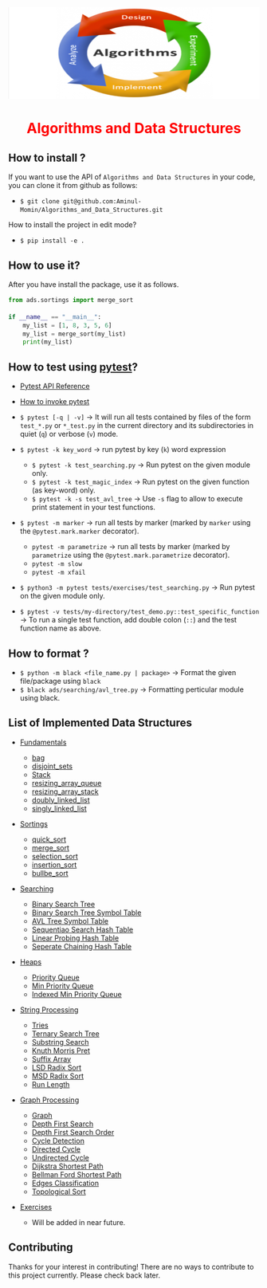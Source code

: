 <p align="center"><img src="ads_logo.png"></p>

<h1 style="color: red" align="center">Algorithms and Data Structures</h1>

## How to install ?

If you want to use the API of `Algorithms and Data Structures` in your code, you can clone it from github as follows:

-   `$ git clone git@github.com:Aminul-Momin/Algorithms_and_Data_Structures.git`

How to install the project in edit mode?

-   `$ pip install -e .`

## How to use it?

After you have install the package, use it as follows.

```python
from ads.sortings import merge_sort

if __name__ == "__main__":
    my_list = [1, 8, 3, 5, 6]
    my_list = merge_sort(my_list)
    print(my_list)
```

## How to test using [pytest](https://docs.pytest.org/en/latest/index.html)?

-   [Pytest API Reference](https://docs.pytest.org/en/latest/reference/reference.html#command-line-flags)
-   [How to invoke pytest](https://docs.pytest.org/en/latest/how-to/usage.html#specifying-which-tests-to-run)

-   `$ pytest [-q | -v]` → It will run all tests contained by files of the form `test_*.py` or `*_test.py` in the current directory and its subdirectories in quiet (`q`) or verbose (`v`) mode.
-   `$ pytest -k key_word` → run pytest by key (`k`) word expression
    -   `$ pytest -k test_searching.py` → Run pytest on the given module only.
    -   `$ pytest -k test_magic_index` → Run pytest on the given function (as key-word) only.
    -   `$ pytest -k -s test_avl_tree` → Use `-s` flag to allow to execute print statement in your test functions.
-   `$ pytest -m marker` → run all tests by marker (marked by `marker` using the `@pytest.mark.marker` decorator).
    -   `pytest -m parametrize` → run all tests by marker (marked by `parametrize` using the `@pytest.mark.parametrize` decorator).
    -   `pytest -m slow`
    -   `pytest -m xfail`
-   `$ python3 -m pytest tests/exercises/test_searching.py` → Run pytest on the given module only.
-   `$ pytest -v tests/my-directory/test_demo.py::test_specific_function` → To run a single test function, add double colon (`::`) and the test function name as above.

## How to format ?

-   `$ python -m black <file_name.py | package>` → Format the given file/package using `black`
-   `$ black ads/searching/avl_tree.py` → Formatting perticular module using black.

## List of Implemented Data Structures

-   [Fundamentals](ads/fundamentals/)

    -   [bag](ads/fundamentals/bag.py)
    -   [disjoint_sets](ads/fundamentals/disjoint_sets.py)
    -   [Stack](ads/fundamentals/stack.py)
    -   [resizing_array_queue](ads/fundamentals/resizing_array_queue.py)
    -   [resizing_array_stack](ads/fundamentals/resizing_array_stack.py)
    -   [doubly_linked_list](ads/fundamentals/doubly_linked_list.py)
    -   [singly_linked_list](ads/fundamentals/singly_linked_list.py)

-   [Sortings](ads/sorting/)

    -   [quick_sort](ads/sorting/quick_sort.py)
    -   [merge_sort](ads/sorting/merge_sort.py)
    -   [selection_sort](ads/sorting/selection_sort.py)
    -   [insertion_sort](ads/sorting/insertion_sort.py)
    -   [bullbe_sort](ads/sorting/bullbe_sort.py)

-   [Searching](ads/searching/)
    -   [Binary Search Tree](ads/searching/bst.py)
    -   [Binary Search Tree Symbol Table](ads/searching/bst_st.py)
    -   [AVL Tree Symbol Table](ads/searching/avl_tree_st.py)
    -   [Sequentiao Search Hash Table](ads/searching/sequential_search_st.py)
    -   [Linear Probing Hash Table](ads/searching/linear_probing_ht.py)
    -   [Seperate Chaining Hash Table](ads/searching/seperate_chaining_ht.py)
-   [Heaps](ads/heaps/)

    -   [Priority Queue](ads/heaps/priority_queue.py)
    -   [Min Priority Queue](ads/heaps/min_pq.py)
    -   [Indexed Min Priority Queue](ads/heaps/index_min_pq.py)

-   [String Processing](ads/string_processing/)
    -   [Tries](ads/string_processing/tries.py)
    -   [Ternary Search Tree](ads/string_processing/tst.py)
    -   [Substring Search](ads/string_processing/substring_search.py)
    -   [Knuth Morris Pret](ads/string_processing/KMP.py)
    -   [Suffix Array](ads/string_processing/suffix_array.py)
    -   [LSD Radix Sort](ads/string_processing/lsd_radix_sort.py)
    -   [MSD Radix Sort](ads/string_processing/msd_radix_sort.py)
    -   [Run Length](ads/string_processing/run_length.py)
-   [Graph Processing](ads/graphs_processing/)

    -   [Graph](ads/graphs_processing/clrs/graphs.py)
    -   [Depth First Search](ads/graphs_processing/clrs/dfs.py)
    -   [Depth First Search Order](ads/graphs_processing/clrs/dfs_order.py)
    -   [Cycle Detection](ads/graphs_processing/clrs/cycle_detection.py)
    -   [Directed Cycle](ads/graphs_processing/clrs/directed_cycle.py)
    -   [Undirected Cycle](ads/graphs_processing/clrs/undirected_cycle.py)
    -   [Dijkstra Shortest Path](ads/graphs_processing/clrs/dijkstra_sp.py)
    -   [Bellman Ford Shortest Path](ads/graphs_processing/clrs/bellman_ford.py)
    -   [Edges Classification](ads/graphs_processing/clrs/edges_classification.py)
    -   [Topological Sort](ads/graphs_processing/clrs/topological_sort.py)

-   [Exercises](ads/exercises/)
    -   Will be added in near future.

## Contributing

Thanks for your interest in contributing! There are no ways to contribute to this project currently. Please check back later.
